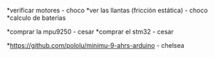 *verificar motores - choco
*ver las llantas (fricción estática) - choco  
*calculo de baterías

*comprar la mpu9250 - cesar
*comprar el stm32  - cesar


*https://github.com/pololu/minimu-9-ahrs-arduino - chelsea
